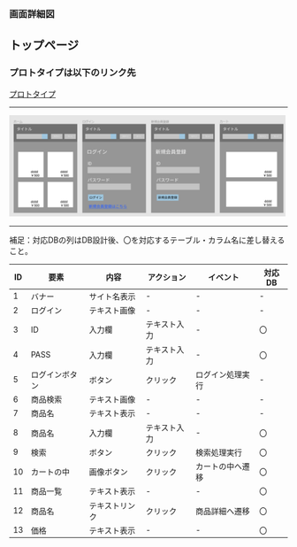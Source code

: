 ### 画面詳細図
## トップページ
### プロトタイプは以下のリンク先
[プロトタイプ](https://www.figma.com/file/iDYw9tQd0IceSOdzlKsSiy/Untitled)
*****
<img src="top-page.png" width="500">

*****
補足：対応DBの列はDB設計後、〇を対応するテーブル・カラム名に差し替えること。

| ID | 要素 | 内容 | アクション | イベント | 対応DB |
|----|-----|------|------------|----------|--------|
|1|バナー|サイト名表示|-|-|-|
|2|ログイン|テキスト画像|-|-|-|
|3|ID|入力欄|テキスト入力|-|〇|
|4|PASS|入力欄|テキスト入力|-|〇|
|5|ログインボタン|ボタン|クリック|ログイン処理実行|-|
|6|商品検索|テキスト画像|-|-|-|
|7|商品名|テキスト表示|-|-|-|
|8|商品名|入力欄|テキスト入力|-|〇|
|9|検索|ボタン|クリック|検索処理実行|〇|
|10|カートの中|画像ボタン|クリック|カートの中へ遷移|〇|
|11|商品一覧|テキスト表示|-|-|〇|
|12|商品名|テキストリンク|クリック|商品詳細へ遷移|〇|
|13|価格|テキスト表示|-|-|〇|
